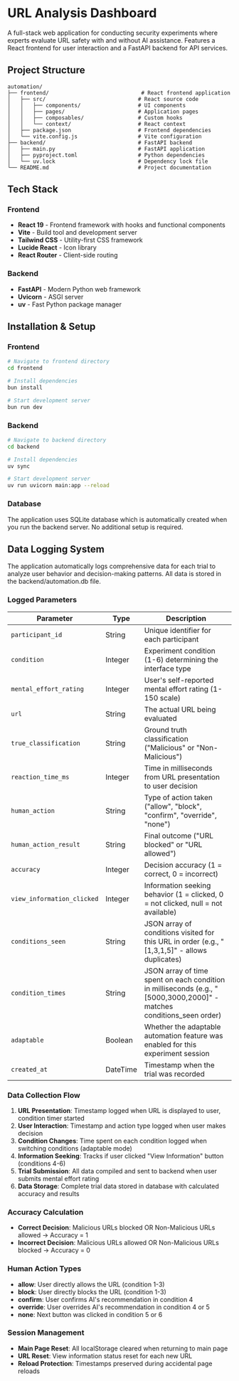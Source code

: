 # URL Analysis Dashboard

A full-stack web application for conducting security experiments where experts evaluate URL safety with and without AI assistance. Features a React frontend for user interaction and a FastAPI backend for API services.

## Project Structure

```
automation/
├── frontend/                             # React frontend application
│   ├── src/                             # React source code
│   │   ├── components/                  # UI components
│   │   ├── pages/                       # Application pages
│   │   ├── composables/                 # Custom hooks
│   │   └── context/                     # React context
│   ├── package.json                     # Frontend dependencies
│   └── vite.config.js                   # Vite configuration
├── backend/                             # FastAPI backend
│   ├── main.py                          # FastAPI application
│   ├── pyproject.toml                   # Python dependencies
│   └── uv.lock                          # Dependency lock file
└── README.md                            # Project documentation
```

## Tech Stack

### Frontend
- **React 19** - Frontend framework with hooks and functional components
- **Vite** - Build tool and development server
- **Tailwind CSS** - Utility-first CSS framework
- **Lucide React** - Icon library
- **React Router** - Client-side routing

### Backend
- **FastAPI** - Modern Python web framework
- **Uvicorn** - ASGI server
- **uv** - Fast Python package manager

## Installation & Setup

### Frontend
```bash
# Navigate to frontend directory
cd frontend

# Install dependencies
bun install

# Start development server
bun run dev
```

### Backend
```bash
# Navigate to backend directory
cd backend

# Install dependencies
uv sync

# Start development server
uv run uvicorn main:app --reload
```

### Database

The application uses SQLite database which is automatically created when you run the backend server. No additional setup is required.

## Data Logging System

The application automatically logs comprehensive data for each trial to analyze user behavior and decision-making patterns. All data is stored in the backend/automation.db file.

### Logged Parameters

| Parameter | Type | Description |
|-----------|------|-------------|
| `participant_id` | String | Unique identifier for each participant |
| `condition` | Integer | Experiment condition (1-6) determining the interface type |
| `mental_effort_rating` | Integer | User's self-reported mental effort rating (1-150 scale) |
| `url` | String | The actual URL being evaluated |
| `true_classification` | String | Ground truth classification ("Malicious" or "Non-Malicious") |
| `reaction_time_ms` | Integer | Time in milliseconds from URL presentation to user decision |
| `human_action` | String | Type of action taken ("allow", "block", "confirm", "override", "none") |
| `human_action_result` | String | Final outcome ("URL blocked" or "URL allowed") |
| `accuracy` | Integer | Decision accuracy (1 = correct, 0 = incorrect) |
| `view_information_clicked` | Integer | Information seeking behavior (1 = clicked, 0 = not clicked, null = not available) |
| `conditions_seen` | String | JSON array of conditions visited for this URL in order (e.g., "[1,3,1,5]" - allows duplicates) |
| `condition_times` | String | JSON array of time spent on each condition in milliseconds (e.g., "[5000,3000,2000]" - matches conditions_seen order) |
| `adaptable` | Boolean | Whether the adaptable automation feature was enabled for this experiment session |
| `created_at` | DateTime | Timestamp when the trial was recorded |

### Data Collection Flow

1. **URL Presentation**: Timestamp logged when URL is displayed to user, condition timer started
2. **User Interaction**: Timestamp and action type logged when user makes decision
3. **Condition Changes**: Time spent on each condition logged when switching conditions (adaptable mode)
4. **Information Seeking**: Tracks if user clicked "View Information" button (conditions 4-6)
5. **Trial Submission**: All data compiled and sent to backend when user submits mental effort rating
6. **Data Storage**: Complete trial data stored in database with calculated accuracy and results

### Accuracy Calculation

- **Correct Decision**: Malicious URLs blocked OR Non-Malicious URLs allowed → Accuracy = 1
- **Incorrect Decision**: Malicious URLs allowed OR Non-Malicious URLs blocked → Accuracy = 0

### Human Action Types

- **allow**: User directly allows the URL (condition 1-3)
- **block**: User directly blocks the URL  (condition 1-3)
- **confirm**: User confirms AI's recommendation in condition 4
- **override**: User overrides AI's recommendation in condition 4 or 5
- **none**: Next button was clicked in condition 5 or 6

### Session Management

- **Main Page Reset**: All localStorage cleared when returning to main page
- **URL Reset**: View information status reset for each new URL
- **Reload Protection**: Timestamps preserved during accidental page reloads
